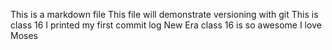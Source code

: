 This is a markdown file
This file will demonstrate versioning with git
This is class 16
I printed my first commit log
New Era class 16 is so awesome
I love Moses

